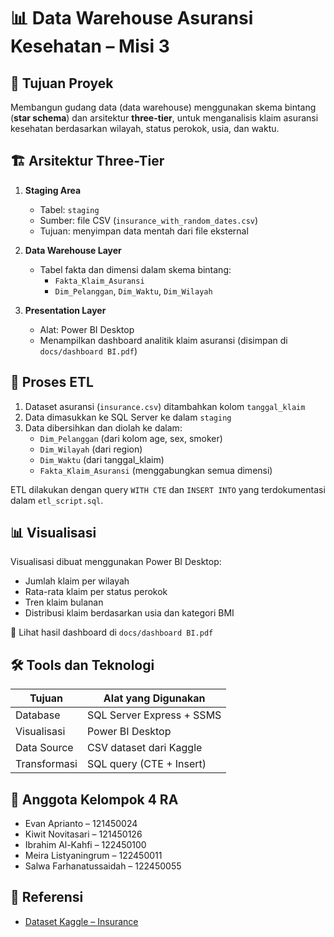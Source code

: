 # 📊 Data Warehouse Asuransi Kesehatan – Misi 3

## 🎯 Tujuan Proyek
Membangun gudang data (data warehouse) menggunakan skema bintang (**star schema**) dan arsitektur **three-tier**, untuk menganalisis klaim asuransi kesehatan berdasarkan wilayah, status perokok, usia, dan waktu.

## 🏗️ Arsitektur Three-Tier
1. **Staging Area**  
   - Tabel: `staging`  
   - Sumber: file CSV (`insurance_with_random_dates.csv`)  
   - Tujuan: menyimpan data mentah dari file eksternal

2. **Data Warehouse Layer**  
   - Tabel fakta dan dimensi dalam skema bintang:
     - `Fakta_Klaim_Asuransi`
     - `Dim_Pelanggan`, `Dim_Waktu`, `Dim_Wilayah`

3. **Presentation Layer**  
   - Alat: Power BI Desktop  
   - Menampilkan dashboard analitik klaim asuransi (disimpan di `docs/dashboard BI.pdf`)

## 🔁 Proses ETL

1. Dataset asuransi (`insurance.csv`) ditambahkan kolom `tanggal_klaim`
2. Data dimasukkan ke SQL Server ke dalam `staging`
3. Data dibersihkan dan diolah ke dalam:
   - `Dim_Pelanggan` (dari kolom age, sex, smoker)
   - `Dim_Wilayah` (dari region)
   - `Dim_Waktu` (dari tanggal_klaim)
   - `Fakta_Klaim_Asuransi` (menggabungkan semua dimensi)

ETL dilakukan dengan query `WITH CTE` dan `INSERT INTO` yang terdokumentasi dalam `etl_script.sql`.

## 📊 Visualisasi

Visualisasi dibuat menggunakan Power BI Desktop:
- Jumlah klaim per wilayah
- Rata-rata klaim per status perokok
- Tren klaim bulanan
- Distribusi klaim berdasarkan usia dan kategori BMI

📎 Lihat hasil dashboard di `docs/dashboard BI.pdf`

## 🛠️ Tools dan Teknologi

| Tujuan        | Alat yang Digunakan           |
|---------------|-------------------------------|
| Database      | SQL Server Express + SSMS     |
| Visualisasi   | Power BI Desktop              |
| Data Source   | CSV dataset dari Kaggle       |
| Transformasi  | SQL query (CTE + Insert)      |

## 👥 Anggota Kelompok 4 RA

- Evan Aprianto – 121450024  
- Kiwit Novitasari – 121450126  
- Ibrahim Al-Kahfi – 122450100  
- Meira Listyaningrum – 122450011  
- Salwa Farhanatussaidah – 122450055

## 🔗 Referensi

- [Dataset Kaggle – Insurance](https://www.kaggle.com/datasets/mirichoi0218/insurance)  
